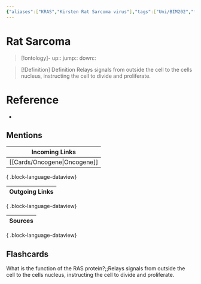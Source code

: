 ```yaml
---
{"aliases":["KRAS","Kirsten Rat Sarcoma virus"],"tags":["Uni/BIM202","flashcards/BIM202"],"dg-publish":true,"permalink":"/cards/rat-sarcoma/","dgPassFrontmatter":true}
---
```


# Rat Sarcoma

> [!ontology]-
> up:: 
> jump:: 
> down:: 

> [!Definition] Definition
> Relays signals from outside the cell to the cells nucleus, instructing the cell to divide and proliferate.

# Reference

- 

## Mentions

| Incoming Links                  |
| ------------------------------- |
| [[Cards/Oncogene\|Oncogene]] |

{ .block-language-dataview}

| Outgoing Links |
| -------------- |

{ .block-language-dataview}

| Sources |
| ------- |

{ .block-language-dataview}

## Flashcards

What is the function of the RAS protein?;;Relays signals from outside the cell to the cells nucleus, instructing the cell to divide and proliferate.
<!--SR:!2024-10-21,5,230-->